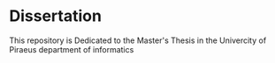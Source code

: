 # Dissertation
This repository is Dedicated to the Master's Thesis in the Univercity of Piraeus department of informatics 
